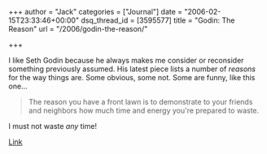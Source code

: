 +++
author = "Jack"
categories = ["Journal"]
date = "2006-02-15T23:33:46+00:00"
dsq_thread_id = [3595577]
title = "Godin: The Reason"
url = "/2006/godin-the-reason/"

+++

I like Seth Godin because he always makes me consider or reconsider something previously assumed. His latest piece lists a number of _reasons_ for the way things are. Some obvious, some not. Some are funny, like this one&#8230; 

> The reason you have a front lawn is to demonstrate to your friends and neighbors how much time and energy you're prepared to waste. 

I must not waste *any* time! 

[Link](http://sethgodin.typepad.com/seths\_blog/2006/02/the\_reason.html)
